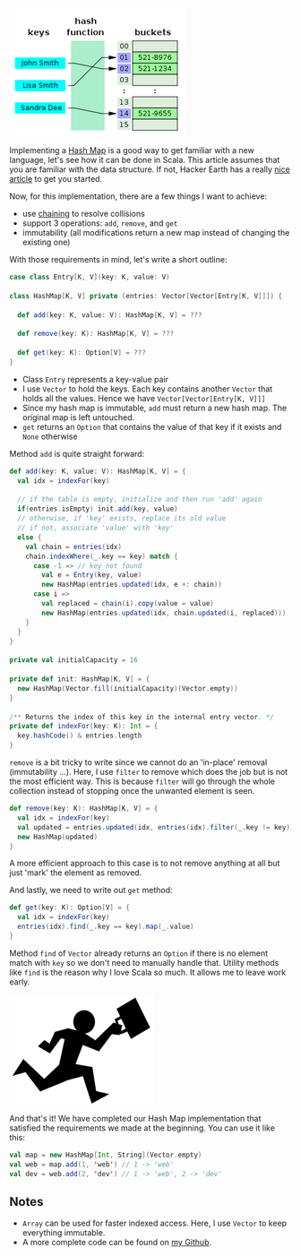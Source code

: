 ![hash_map_img][hash_map_img]

Implementing a [Hash Map][hash_map] is a good way to get familiar with a new language, let's see how it can be done in Scala. This article assumes that you are familiar with the data structure. If not, Hacker Earth has a really [nice article][hash_map_guide] to get you started.

Now, for this implementation, there are a few things I want to achieve:

- use [chaining][chaining] to resolve collisions
- support 3 operations: `add`, `remove`, and `get`
- immutability (all modifications return a new map instead of changing the existing one)

With those requirements in mind, let's write a short outline:

```scala
case class Entry[K, V](key: K, value: V)

class HashMap[K, V] private (entries: Vector[Vector[Entry[K, V]]]) {

  def add(key: K, value: V): HashMap[K, V] = ???

  def remove(key: K): HashMap[K, V] = ???

  def get(key: K): Option[V] = ???
}
```

- Class `Entry` represents a key-value pair
- I use `Vector` to hold the keys. Each key contains another `Vector` that holds all the values. Hence we have `Vector[Vector[Entry[K, V]]]`
- Since my hash map is immutable, `add` must return a new hash map. The original map is left untouched.
- `get` returns an `Option` that contains the value of that key if it exists and `None` otherwise

Method `add` is quite straight forward:
```scala
def add(key: K, value: V): HashMap[K, V] = {
  val idx = indexFor(key)
  
  // if the table is empty, initialize and then run 'add' again
  if(entries.isEmpty) init.add(key, value)
  // otherwise, if 'key' exists, replace its old value
  // if not, associate 'value' with 'key'
  else {
    val chain = entries(idx)
    chain.indexWhere(_.key == key) match {
      case -1 => // key not found
        val e = Entry(key, value)
        new HashMap(entries.updated(idx, e +: chain))
      case i =>
        val replaced = chain(i).copy(value = value)
        new HashMap(entries.updated(idx, chain.updated(i, replaced)))
    }
  }
}

private val initialCapacity = 16

private def init: HashMap[K, V] = {
  new HashMap(Vector.fill(initialCapacity)(Vector.empty))
}

/** Returns the index of this key in the internal entry vector. */
private def indexFor(key: K): Int = {
  key.hashCode() & entries.length
}
```

`remove` is a bit tricky to write since we cannot do an 'in-place' removal (immutability ...). Here, I use `filter` to remove which does the job but is not the most efficient way. This is because `filter` will go through the whole collection instead of stopping once the unwanted element is seen.
```scala
def remove(key: K): HashMap[K, V] = {
  val idx = indexFor(key)
  val updated = entries.updated(idx, entries(idx).filter(_.key != key))
  new HashMap(updated)
}
```

A more efficient approach to this case is to not remove anything at all but just 'mark' the element as removed.

And lastly, we need to write out `get` method:
```scala
def get(key: K): Option[V] = {
  val idx = indexFor(key)
  entries(idx).find(_.key == key).map(_.value)
}
```

Method `find` of `Vector` already returns an `Option` if there is no element match with `key` so we don't need to manually handle that. Utility methods like `find` is the reason why I love Scala so much. It allows me to leave work early.

![leave_work][leave_work]

And that's it! We have completed our Hash Map implementation that satisfied the requirements we made at the beginning. You can use it like this:

```scala
val map = new HashMap[Int, String](Vector.empty)
val web = map.add(1, 'web') // 1 -> 'web'
val dev = web.add(2, 'dev') // 1 -> 'web', 2 -> 'dev'
```


## Notes
- `Array` can be used for faster indexed access. Here, I use `Vector` to keep everything immutable.
- A more complete code can be found on [my Github][github_link].

[hash_map_img]: hash_table.png
[hash_map]: https://en.wikipedia.org/wiki/Hash_table
[hash_map_guide]: https://www.hackerearth.com/practice/data-structures/hash-tables/basics-of-hash-tables/tutorial/
[chaining]: https://en.wikipedia.org/wiki/Hash_table#Separate_chaining
[leave_work]: leave_work.png
[github_link]: https://github.com/mt40/scala_interview/blob/master/src/main/scala/collection/HashMap.scala
